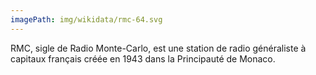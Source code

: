 ```yaml
---
imagePath: img/wikidata/rmc-64.svg
---
```


RMC, sigle de Radio Monte-Carlo, est une station de radio généraliste à capitaux français créée en 1943 dans la Principauté de Monaco.
